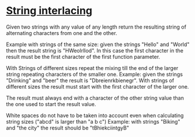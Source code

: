 # [String interlacing](https://www.codewars.com/kata/string-interlacing "https://www.codewars.com/kata/56e120ee2bb224eaa3000ba2")

Given two strings with any value of any length return the resulting string of alternating characters from one and the other.

Example with strings of the same size: given the strings "Hello" and "World" then the result string is "HWeolrllod".
In this case the first character in the result must be the first character of the first function parameter.

With Strings of different sizes repeat the mixing till the end of the larger string repeating characters of the smaller one.
Example: given the strings "Drinking" and "beer" the result is "Dbreienrkbienegr".
With strings of different sizes the result must start with the first character of the larger one.

The result must always end with a character of the other string value than the one used to start the result value.

White spaces do not have to be taken into account even when calculating string sizes ("abcd" is larger than "a b c")
Example: with strings "Biking" and "the city" the result should be "tBhiekciintgyB"